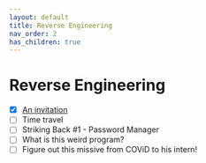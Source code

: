 ```yaml
---
layout: default
title: Reverse Engineering
nav_order: 2
has_children: true
---
```

# Reverse Engineering
- [x] [An invitation](An%20invitation)
- [ ] Time travel
- [ ] Striking Back #1 - Password Manager
- [ ] What is this weird program?
- [ ] Figure out this missive from COViD to his intern!